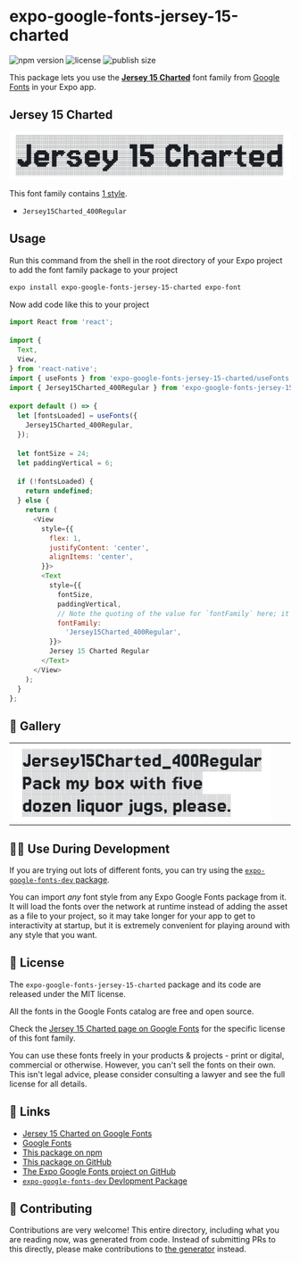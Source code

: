 # expo-google-fonts-jersey-15-charted

![npm version](https://flat.badgen.net/npm/v/expo-google-fonts-jersey-15-charted)
![license](https://flat.badgen.net/github/license/expo/google-fonts)
![publish size](https://flat.badgen.net/packagephobia/install/expo-google-fonts-jersey-15-charted)

This package lets you use the [**Jersey 15 Charted**](https://fonts.google.com/specimen/Jersey+15+Charted) font family from [Google Fonts](https://fonts.google.com/) in your Expo app.

## Jersey 15 Charted

![Jersey 15 Charted](./font-family.png)

This font family contains [1 style](#-gallery).

- `Jersey15Charted_400Regular`

## Usage

Run this command from the shell in the root directory of your Expo project to add the font family package to your project
```sh
expo install expo-google-fonts-jersey-15-charted expo-font
```

Now add code like this to your project
```js
import React from 'react';

import {
  Text,
  View,
} from 'react-native';
import { useFonts } from 'expo-google-fonts-jersey-15-charted/useFonts';
import { Jersey15Charted_400Regular } from 'expo-google-fonts-jersey-15-charted/400Regular';

export default () => {
  let [fontsLoaded] = useFonts({
    Jersey15Charted_400Regular,
  });

  let fontSize = 24;
  let paddingVertical = 6;

  if (!fontsLoaded) {
    return undefined;
  } else {
    return (
      <View
        style={{
          flex: 1,
          justifyContent: 'center',
          alignItems: 'center',
        }}>
        <Text
          style={{
            fontSize,
            paddingVertical,
            // Note the quoting of the value for `fontFamily` here; it expects a string!
            fontFamily:
              'Jersey15Charted_400Regular',
          }}>
          Jersey 15 Charted Regular
        </Text>
      </View>
    );
  }
};

```

## 🔡 Gallery


||||
|-|-|-|
|![Jersey15Charted_400Regular](.//400Regular/Jersey15Charted_400Regular.ttf.png)||||


## 👩‍💻 Use During Development

If you are trying out lots of different fonts, you can try using the [`expo-google-fonts-dev` package](https://github.com/freeboub/google-fonts/tree/master/font-packages/dev#readme).

You can import *any* font style from any Expo Google Fonts package from it. It will load the fonts
over the network at runtime instead of adding the asset as a file to your project, so it may take longer
for your app to get to interactivity at startup, but it is extremely convenient
for playing around with any style that you want.

## 📖 License

The `expo-google-fonts-jersey-15-charted` package and its code are released under the MIT license.

All the fonts in the Google Fonts catalog are free and open source.

Check the [Jersey 15 Charted page on Google Fonts](https://fonts.google.com/specimen/Jersey+15+Charted) for the specific license of this font family.

You can use these fonts freely in your products & projects - print or digital, commercial or otherwise. However, you can't sell the fonts on their own. This isn't legal advice, please consider consulting a lawyer and see the full license for all details.

## 🔗 Links

- [Jersey 15 Charted on Google Fonts](https://fonts.google.com/specimen/Jersey+15+Charted)
- [Google Fonts](https://fonts.google.com/)
- [This package on npm](https://www.npmjs.com/package/expo-google-fonts-jersey-15-charted)
- [This package on GitHub](https://github.com/freeboub/google-fonts/tree/master/font-packages/jersey-15-charted)
- [The Expo Google Fonts project on GitHub](https://github.com/freeboub/google-fonts)
- [`expo-google-fonts-dev` Devlopment Package](https://github.com/freeboub/google-fonts/tree/master/font-packages/dev)

## 🤝 Contributing

Contributions are very welcome! This entire directory, including what you are reading now, was generated from code. Instead of submitting PRs to this directly, please make contributions to [the generator](https://github.com/freeboub/google-fonts/tree/master/packages/generator) instead.
